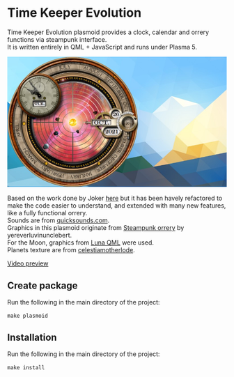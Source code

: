 Time Keeper Evolution
===========
Time Keeper Evolution plasmoid provides a clock, calendar and orrery functions via steampunk interface.  
It is written entirely in QML + JavaScript and runs under Plasma 5.

![Time Keeper Evolution](tk.jpg)

Based on the work done by Joker [here](https://github.com/Joker/timekeeper) but it has been havely refactored to make the code easier to understand, and extended with many new features, like a fully functional orrery.  
Sounds are from [quicksounds.com](https://quicksounds.com/library/sounds/clock).  
Graphics in this plasmoid originate from [Steampunk orrery](https://www.deviantart.com/yereverluvinuncleber/art/Steampunk-Orrery-Calendar-Clock-Yahoo-Widget-MkII-455720507) by yereverluvinunclebert.  
For the Moon, graphics from [Luna QML](http://kde-apps.org/content/show.php?content=140204) were used.  
Planets texture are from [celestiamotherlode](http://celestiamotherlode.net/).  

[Video preview](https://youtu.be/LrrGhD7O5EM)



Create package
--------------
Run the following in the main directory of the project:

    make plasmoid


Installation
------------
Run the following in the main directory of the project:

    make install


